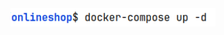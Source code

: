 <img src="https://github.com/zhenia-cyp/images-for-readme-files/blob/main/screenshots/screen1step.png" width="328"/>

